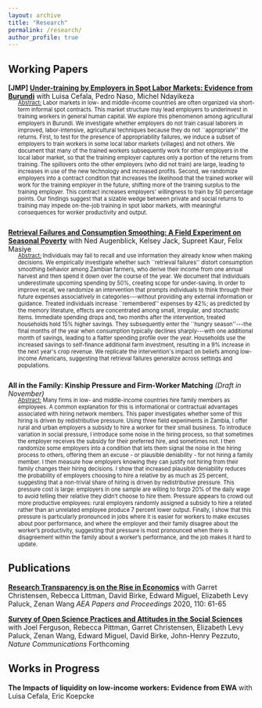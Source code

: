 ```yaml
---
layout: archive
title: "Research"
permalink: /research/
author_profile: true
---
```


## Working Papers

__[JMP] [Under-training by Employers in Spot Labor Markets: Evidence from Burundi](https://drive.google.com/file/d/1Qs4fdx38cEGLkc-51g_R_CooeZZEwHtr/view?usp=drive_link)__ with Luisa Cefala, Pedro Naso, Michel Ndayikeza 

<div class="indented-text" style="font-size: 0.8em; margin-left: 20px; margin-bottom: 25px; margin-top: -16px">
<span style="text-decoration: underline;">Abstract:</span> Labor markets in low- and middle-income countries are often organized via short-term informal spot contracts. This market structure may lead employers to underinvest in training workers in general human capital. We explore this phenomenon among agricultural employers in Burundi. We investigate whether employers do not train casual laborers in improved, labor-intensive, agricultural techniques because they do not ``appropriate'' the returns. First, to test for the presence of appropriability failures, we induce a subset of employers to train workers in some local labor markets (villages) and not others. We document that many of the trained workers subsequently work for other employers in the local labor market, so that the training employer captures only a portion of the returns from training. The spillovers onto the other employers (who did not train) are large, leading to increases in use of the new technology and increased profits. Second, we randomize employers into a contract condition that increases the likelihood that the trained worker will work for the training employer in the future, shifting more of the training surplus to the training employer. This contract increases employers' willingness to train by 50 percentage points. Our findings suggest that a sizable wedge between private and social returns to training may impede on-the-job training in spot labor markets, with meaningful consequences for worker productivity and output.
</div>

[__Retrieval Failures and Consumption Smoothing:
A Field Experiment on Seasonal Poverty__](/files/2_RetrievalFailures.pdf) with Ned Augenblick, Kelsey Jack, Supreet Kaur, Felix Masiye 

<div class="indented-text" style="font-size: 0.8em; margin-left: 20px; margin-bottom: 25px; margin-top: -16px">
<span style="text-decoration: underline;">Abstract:</span> Individuals may fail to recall and use information they already know when making decisions. We empirically investigate whether such ``retrieval failures'' distort consumption smoothing behavior among Zambian farmers, who derive their income from one annual harvest and then spend it down over the course of the year. We document that individuals underestimate upcoming spending by 50%, creating scope for under-saving. In order to improve recall, we randomize an intervention that prompts individuals to think through their future expenses associatively in categories---without providing any external information or guidance.  Treated individuals increase ``remembered'' expenses by 42%; as predicted by the memory literature, effects are concentrated among small, irregular, and stochastic items. Immediate spending drops and, two months after the intervention, treated households hold 15% higher savings. They subsequently enter the ``hungry season''---the final months of the year when consumption typically declines sharply---with one additional month of savings, leading to a flatter spending profile over the year. Households use the increased savings to self-finance additional farm investment, resulting in a 9% increase in the next year's crop revenue. We replicate the intervention's impact on beliefs among low-income Americans, suggesting that retrieval failures generalize across settings and populations. 
</div>

__All in the Family: Kinship Pressure and Firm-Worker Matching__ _(Draft in November)_ 


<div class="indented-text" style="font-size: 0.8em; margin-left: 20px; margin-bottom: 25px; margin-top: -16px">
<span style="text-decoration: underline;">Abstract:</span> Many firms in low- and middle-income countries hire family members as employees. A common explanation for this is informational or contractual advantages associated with hiring network members. This paper investigates whether some of this hiring is driven by redistributive pressure. Using three field experiments in Zambia, I offer rural and urban employers a subsidy to hire a worker for their small business. To introduce variation in social pressure, I introduce some noise in the hiring process, so that sometimes the employer receives the subsidy for their preferred hire, and sometimes not. I then
randomize some employers into a condition that lets them signal the noise in the hiring process to others, offering them an excuse - or plausible deniability - for not hiring a family member. I then measure how employers knowing they can justify not hiring from their family changes their hiring decisions. I show that increased plausible deniability reduces the probability of employers choosing to hire a relative by as much as 25 percent, suggesting that a non-trivial share of hiring is driven by redistributive pressure. This pressure cost is large: employers in one sample are willing to forgo 20% of the daily wage to avoid telling their relative they didn’t choose to hire them. Pressure appears to crowd out more productive employees: rural employers randomly assigned a subsidy to hire a related rather than an unrelated employee produce 7 percent lower output. Finally, I show that this pressure is particularly pronounced
in jobs where it is easier for workers to make excuses about poor performance, and where the employer and their family disagree about the worker’s productivity, suggesting that pressure is most pronounced when there is disagreement within the family about a worker’s performance, and the job makes it hard to update.
</div>

## Publications

[__Research Transparency is on the Rise in Economics__](https://www.aeaweb.org/articles?id=10.1257/pandp.20201077) with Garret Christensen, Rebecca Littman, David Birke, Edward Miguel, Elizabeth Levy Paluck, Zenan Wang _AEA Papers and Proceedings_ 2020, 110: 61-65

[__Survey of Open Science Practices and Attitudes in the Social Sciences__](https://www.nature.com/articles/s41467-023-41111-1) with Joel Ferguson, Rebecca Pittman, Garret Christensen, Elizabeth Levy Paluck, Zenan Wang, Edward Miguel, David Birke, John-Henry Pezzuto, _Nature Communications_ Forthcoming


## Works in Progress



__The Impacts of liquidity on low-income workers: Evidence from EWA__ with Luisa Cefala, Eric Koepcke



